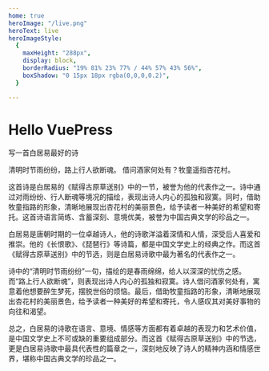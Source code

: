 ```yaml
---
home: true
heroImage: "/live.png"
heroText: live
heroImageStyle:
  {
    maxHeight: "288px",
    display: block,
    borderRadius: "19% 81% 23% 77% / 44% 57% 43% 56%",
    boxShadow: "0 15px 18px rgba(0,0,0,0.2)",
  } 

---
```

# Hello VuePress

写一首白居易最好的诗

清明时节雨纷纷，路上行人欲断魂。 借问酒家何处有？牧童遥指杏花村。

这首诗是白居易的《赋得古原草送别》中的一节，被誉为他的代表作之一。诗中通过对雨纷纷、行人断魂等境况的描绘，表现出诗人内心的孤独和寂寞。同时，借助牧童指路的形象，清晰地展现出杏花村的美丽景色，给予读者一种美好的希望和寄托。这首诗语言简练、含蓄深刻、意境优美，被誉为中国古典文学的珍品之一。

白居易是唐朝时期的一位卓越诗人，他的诗歌洋溢着深情和人情，深受后人喜爱和推崇。他的《长恨歌》、《琵琶行》等诗篇，都是中国文学史上的经典之作。而这首《赋得古原草送别》中的节选，则是白居易诗歌中最为著名的代表作之一。

诗中的“清明时节雨纷纷”一句，描绘的是春雨绵绵，给人以深深的忧伤之感。而“路上行人欲断魂”，则表现出诗人内心的孤独和寂寞。诗人借问酒家何处有，寓意着他想要醉生梦死，摆脱世俗的烦恼。最后，借助牧童指路的形象，清晰地展现出杏花村的美丽景色，给予读者一种美好的希望和寄托，令人感叹其对美好事物的向往和渴望。

总之，白居易的诗歌在语言、意境、情感等方面都有着卓越的表现力和艺术价值，是中国文学史上不可或缺的重要组成部分。而这首《赋得古原草送别》中的节选，更是白居易诗歌中最具代表性的篇章之一，深刻地反映了诗人的精神内涵和情感世界，堪称中国古典文学的珍品之一。
